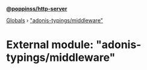 **[@poppinss/http-server](../README.md)**

[Globals](../README.md) › ["adonis-typings/middleware"](_adonis_typings_middleware_.md)

# External module: "adonis-typings/middleware"